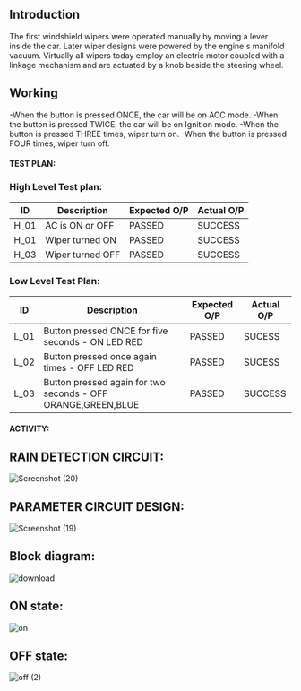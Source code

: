 ## Introduction
The first windshield wipers were operated manually by moving a lever inside the car. Later wiper designs were powered by the engine's manifold vacuum. Virtually all wipers today employ an electric motor coupled with a linkage mechanism and are actuated by a knob beside the steering wheel.


## Working
-When the button is pressed ONCE, the car will be on ACC mode.
-When the button is pressed TWICE, the car will be on Ignition mode.
-When the button is pressed THREE times, wiper turn on.
-When the button is pressed FOUR times, wiper turn off.



#### TEST PLAN:
### High Level Test plan:
| ID    | Description                             | Expected O/P | Actual O/P | 
|-------|-----------------------------------------| ------------ | ---------- | 
| H_01  |AC is  ON or OFF             |PASSED        |SUCCESS     | 
| H_01  |Wiper turned ON                     |PASSED        |SUCCESS     |
| H_03  |Wiper turned OFF             |PASSED        |SUCCESS     | 


### Low Level Test Plan:
| ID    | Description           | Expected O/P | Actual O/P | 
|-------|-----------------------| ------------ | -----------|
| L_01  |Button pressed ONCE for five seconds - ON LED RED          | PASSED       |SUCESS      |
| L_02  |Button pressed once again times - OFF LED RED | PASSED       |SUCESS      | Scenario     |
| L_03  |Button pressed again for two seconds - OFF ORANGE,GREEN,BLUE  | PASSED       |SUCCESS     | 



####  ACTIVITY:

## RAIN DETECTION CIRCUIT:

![Screenshot (20)](https://user-images.githubusercontent.com/79862567/168079223-6f4cd46f-aa23-4be9-9b60-8ce89486c124.png)


## PARAMETER CIRCUIT DESIGN:

![Screenshot (19)](https://user-images.githubusercontent.com/79862567/168079426-34b05262-08b4-49ef-a57e-9ada2944171f.png)



## Block diagram:

![download](https://user-images.githubusercontent.com/79862567/168427286-95aefc1e-474a-46ca-8882-c1f1d0daa819.png)



## ON state:

![on](https://user-images.githubusercontent.com/79862567/168426970-d1b11be8-00e3-408f-9758-e5d4cea7373a.jpeg)


## OFF state:

![off (2)](https://user-images.githubusercontent.com/79862567/168426993-25e960e1-c7f5-49fb-b8fe-71a7b193d020.jpeg)
